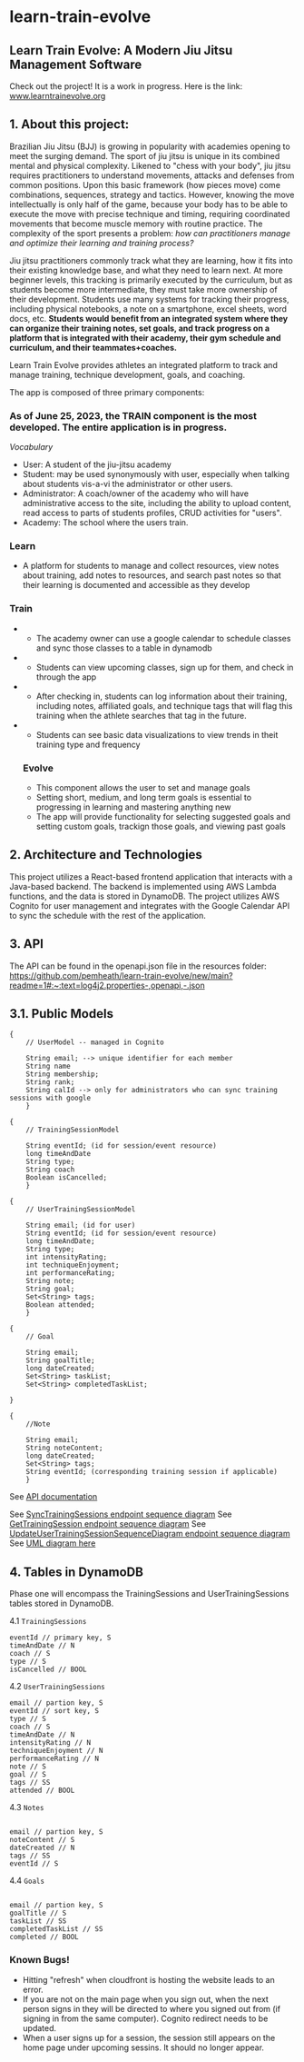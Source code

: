 # learn-train-evolve

## Learn Train Evolve: A Modern Jiu Jitsu Management Software

Check out the project! It is a work in progress. Here is the link: www.learntrainevolve.org 

## 1. About this project:

Brazilian Jiu Jitsu (BJJ) is growing in popularity with academies opening to meet the surging demand. The sport of jiu jitsu is unique in its combined mental and physical complexity. Likened to "chess with your body", jiu jitsu requires practitioners to understand movements, attacks and defenses from common positions. Upon this basic framework (how pieces move) come combinations, sequences, strategy and tactics. However, knowing the move intellectually is only half of the game, because your body has to be able to execute the move with precise technique and timing, requiring coordinated movements that become muscle memory with routine practice. The complexity of the sport presents a problem: *how can practitioners manage and optimize their learning and training process?*

Jiu jitsu practitioners commonly track what they are learning, how it fits into their existing knowledge base, and what they need to learn next. At more beginner levels, this tracking is primarily executed by the curriculum, but as students become more intermediate, they must take more ownership of their development. Students use many systems for tracking their progress, including physical notebooks, a note on a smartphone, excel sheets, word docs, etc. **Students would benefit from an integrated system where they can organize their training notes, set goals, and track progress on a platform that is integrated with their academy, their gym schedule and curriculum, and their teammates+coaches.** 

Learn Train Evolve provides athletes an integrated platform to track and manage training, technique development, goals, and coaching. 

The app is composed of three primary components: 
 ### As of June 25, 2023, the TRAIN component is the most developed. The entire application is in progress.

 _Vocabulary_
 - User: A student of the jiu-jitsu academy
- Student: may be used synonymously with user, especially when talking about students vis-a-vi the administrator or other users.
- Administrator: A coach/owner of the academy who will have administrative access to the site, including the ability to upload content, read access to parts of students profiles, CRUD activities for "users".
- Academy: The school where the users train. 

### Learn 
-  A platform for students to manage and collect resources, view notes about training, add notes to resources, and search past notes so that their learning is documented and accessible as they develop

### Train 
- - The academy owner can use a google calendar to schedule classes and sync those classes to a table in dynamodb
- - Students can view upcoming classes, sign up for them, and check in through the app
- - After checking in, students can log information about their training, including notes, affiliated goals, and technique tags that will flag this training when the athlete searches that tag in the future.
- - Students can see basic data visualizations to view trends in theit training type and frequency
 
  ### Evolve
  - This component allows the user to set and manage goals
  - Setting short, medium, and long term goals is essential to progressing in learning and mastering anything new
  - The app will provide functionality for selecting suggested goals and setting custom goals, trackign those goals, and viewing past goals
 

## 2. Architecture and Technologies

This project utilizes a React-based frontend application that interacts with a Java-based backend. The backend is implemented using AWS Lambda functions, and the data is stored in DynamoDB.
The project utilizes AWS Cognito for user management and integrates with the Google Calendar API to sync the schedule with the rest of the application.


## 3. API

The API can be found in the openapi.json file in the resources folder: https://github.com/pemheath/learn-train-evolve/new/main?readme=1#:~:text=log4j2.properties-,openapi,-.json

## 3.1. Public Models

```
{
	// UserModel -- managed in Cognito
	
	String email; --> unique identifier for each member
	String name
	String membership;
	String rank;
	String calId --> only for administrators who can sync training sessions with google
	} 
```

```
{
	// TrainingSessionModel

	String eventId; (id for session/event resource)
	long timeAndDate
	String type;
	String coach
	Boolean isCancelled;
	}
```

```
{
	// UserTrainingSessionModel

	String email; (id for user)
	String eventId; (id for session/event resource)
	long timeAndDate;
	String type;
	int intensityRating;
	int techniqueEnjoyment;
	int performanceRating;
	String note;
	String goal;
	Set<String> tags;
	Boolean attended;
	}
```


```
{
	// Goal

	String email;
	String goalTitle;
	long dateCreated;
	Set<String> taskList;
	Set<String> completedTaskList;

}
```

```
{
	//Note

	String email;
	String noteContent;
	long dateCreated;
	Set<String> tags;
	String eventId; (corresponding training session if applicable)
	}
```

See [API documentation](openapi.json)

See [SyncTrainingSessions endpoint sequence diagram](SyncTrainingSessionsSequenceDiagram.puml)
See [GetTrainingSession endpoint sequence diagram](GetTrainingSessionSequenceDiagram.puml)
See [UpdateUserTrainingSessionSequenceDiagram endpoint sequence diagram](UpdateUserTrainingSessionSequenceDiagram.puml)
See [UML diagram here](LearnTrainEvolve.puml)

## 4. Tables in DynamoDB

Phase one will encompass the TrainingSessions and UserTrainingSessions tables stored in DynamoDB. 



4.1 `TrainingSessions`

```
eventId // primary key, S
timeAndDate // N 
coach // S
type // S
isCancelled // BOOL

```

4.2 `UserTrainingSessions`

```
email // partion key, S
eventId // sort key, S
type // S
coach // S
timeAndDate // N
intensityRating // N
techniqueEnjoyment // N
performanceRating // N
note // S
goal // S
tags // SS
attended // BOOL

```

4.3 `Notes`

```

email // partion key, S
noteContent // S
dateCreated // N
tags // SS
eventId // S

```
4.4 `Goals`

```

email // partion key, S
goalTitle // S
taskList // SS
completedTaskList // SS
completed // BOOL

```



### Known Bugs!

- Hitting "refresh" when cloudfront is hosting the website leads to an error.
- If you are not on the main page when you sign out, when the next person signs in they will be directed to where you signed out from (if signing in from the same computer). Cognito redirect needs to be updated.
- When a user signs up for a session, the session still appears on the home page under upcoming sessins. It should no longer appear.
